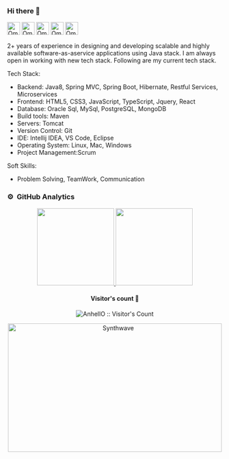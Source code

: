 ### Hi there 👋
[<img src='https://cdn.jsdelivr.net/npm/simple-icons@3.0.1/icons/linkedin.svg' alt="Omari Sopromadze's LinkedIn" height='30'>](https://www.linkedin.com/in/omarisopromadze/)  [<img src='https://cdn.jsdelivr.net/npm/simple-icons@3.0.1/icons/stackoverflow.svg' alt="Omari Sopromadze's StackOverflow" height='30'>](https://stackoverflow.com/users/5032512) [<img src="https://cdn.jsdelivr.net/npm/simple-icons@3.0.1/icons/gmail.svg" height="30" alt="Omari Sopromadze's Gmail">](mailto:omari.sopromadze@gmail.com) [<img src="https://cdn.jsdelivr.net/npm/simple-icons@3.0.1/icons/twitter.svg" height="30" alt="Omari Sopromadze's Twitter">](https://twitter.com/OSopromadze) [<img src='https://cdn.jsdelivr.net/npm/simple-icons@3.0.1/icons/icloud.svg' alt="Omari Sopromadze's Website" height='30'>](https://sopromadze.com/)

2+ years of experience in designing and developing scalable and highly available software­-​as­-​a­​service applications using Java stack.  I am always open in working with new tech stack. Following are my current tech stack.

Tech Stack:

- Backend: Java8, Spring MVC, Spring Boot, Hibernate, Restful Services, Microservices
- Frontend: HTML5, CSS3, JavaScript, TypeScript, Jquery, React
- Database: Oracle Sql, MySql, PostgreSQL, MongoDB
- Build tools: Maven
- Servers: Tomcat
- Version Control: Git
- IDE: Intellij IDEA, VS Code, Eclipse
- Operating System: Linux, Mac, Windows
- Project Management:Scrum

Soft Skills:

- Problem Solving, TeamWork, Communication

### ⚙️ &nbsp;GitHub Analytics

<p align="center">
<a href="https://github.com/AVS1508">
  <img height="180em" src="https://github-readme-stats-eight-theta.vercel.app/api?username=osopromadze&show_icons=true&theme=algolia&include_all_commits=true&count_private=true"/>
  <img height="180em" src="https://github-readme-stats.vercel.app/api/top-langs/?username=osopromadze&layout=compact&langs_count=8&theme=algolia&hide=php,html"/>
</a>
</p>
<h4 align="center">Visitor's count 👀</h4>

<p align="center"><img src="https://profile-counter.glitch.me/%7Bosopromadze%7D/count.svg" alt="AnhellO :: Visitor's Count" /></p>

<p align="center"><img src="https://thumbs.gfycat.com/GoodnaturedFondGaur-size_restricted.gif" alt="Synthwave" height="300" width="500"></p>
